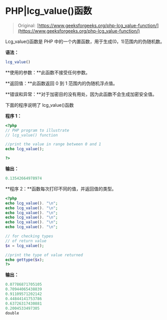 # PHP|lcg_value()函数

> Original: [https://www.geeksforgeeks.org/php-lcg_value-function/](https://www.geeksforgeeks.org/php-lcg_value-function/)

Lcg_value()函数是 PHP 中的一个内置函数，用于生成(0，1)范围内的伪随机数。

**语法：**

```php
lcg_value()
```

**使用的参数：**此函数不接受任何参数。

**返回值：**此函数返回 0 到 1 范围内的伪随机浮点值。

**错误和异常：**对于加密目的没有用处，因为此函数不会生成加密安全值。

下面的程序说明了 lcg_value()函数

**程序 1：**

```php
<?php
// PHP program to illustrate 
// lcg_value() function

//print the value in range between 0 and 1
echo lcg_value();

?>
```

**输出：**

```php
0.13542664978974

```

**程序 2：**函数每次打印不同的值，并返回值的类型。

```php
<?php
echo lcg_value(). "\n";
echo lcg_value(). "\n";
echo lcg_value(). "\n";
echo lcg_value(). "\n";
echo lcg_value(). "\n";
echo lcg_value(). "\n";

// for checking types 
// of return value
$x = lcg_value();

//print the type of value returned
echo gettype($x);
?>
```

**输出：**

```php
0.07786871705105
0.70944065438839
0.91109571202142
0.44844141753786
0.63726317430881
0.2004533497305
double

```